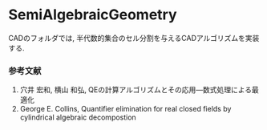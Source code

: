 # SemiAlgebraicGeometry

CADのフォルダでは, 半代数的集合のセル分割を与えるCADアルゴリズムを実装する.

### 参考文献
1. 穴井 宏和, 横山 和弘, QEの計算アルゴリズムとその応用―数式処理による最適化
2. George E. Collins, Quantifier elimination for real closed fields by cylindrical algebraic decompostion
